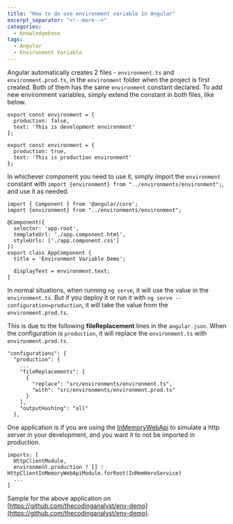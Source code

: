 ```yaml
---
title: "How to do use environment variable in Angular"
excerpt_separator: "<!--more-->"
categories:
  - Knowledgebase
tags:
  - Angular
  - Environment Variable
---
```


Angular automatically creates 2 files - `environment.ts` and `environment.prod.ts`, in the `environment` folder when the project is first created. Both of them has the same `environment` constant declared. To add new environment variables, simply extend the constant in both files, like below.

```
export const environment = {
  production: false,
  text: 'This is development environment'
};
```

```
export const environment = {
  production: true,
  text: 'This is production environment'
};
```

In whichever component you need to use it, simply import the `environment` constant with `import {environment} from "../environments/environment";`, and use it as needed.

```
import { Component } from '@angular/core';
import {environment} from "../environments/environment";

@Component({
  selector: 'app-root',
  templateUrl: './app.component.html',
  styleUrls: ['./app.component.css']
})
export class AppComponent {
  title = 'Environment Variable Demo';

  displayText = environment.text;
}
```

In normal situations, when running `ng serve`, it will use the value in the `environment.ts`. But if you deploy it or run it with `ng serve --configuration=production`, it will take the value from the `environment.prod.ts`.

This is due to the following **fileReplacement** lines in the `angular.json`. When the configuration is `production`, it will replace the `environment.ts` with `environment.prod.ts`.

```
"configurations": {
  "production": {
    ...
    "fileReplacements": [
      {
        "replace": "src/environments/environment.ts",
        "with": "src/environments/environment.prod.ts"
      }
    ],
    "outputHashing": "all"
  },
```

One application is if you are using the [InMemoryWebApi](https://github.com/angular/in-memory-web-api) to simulate a http server in your development, and you want it to not be imported in production. 

```
imports: [
  HttpClientModule,
  environment.production ? [] : HttpClientInMemoryWebApiModule.forRoot(InMemHeroService)
  ...
]
```

Sample for the above application on [https://github.com/thecodinganalyst/env-demo](https://github.com/thecodinganalyst/env-demo).

